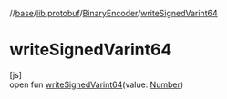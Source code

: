 //[base](../../../index.md)/[lib.protobuf](../index.md)/[BinaryEncoder](index.md)/[writeSignedVarint64](write-signed-varint64.md)

# writeSignedVarint64

[js]\
open fun [writeSignedVarint64](write-signed-varint64.md)(value: [Number](https://kotlinlang.org/api/latest/jvm/stdlib/kotlin/-number/index.html))
